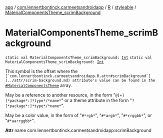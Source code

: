 [app](../../../index.md) / [com.lennertbontinck.carmeetsandroidapp](../../index.md) / [R](../index.md) / [styleable](index.md) / [MaterialComponentsTheme_scrimBackground](./-material-components-theme_scrim-background.md)

# MaterialComponentsTheme_scrimBackground

`static val MaterialComponentsTheme_scrimBackground: `[`Int`](https://kotlinlang.org/api/latest/jvm/stdlib/kotlin/-int/index.html)
`static val MaterialComponentsTheme_scrimBackground: `[`Int`](https://kotlinlang.org/api/latest/jvm/stdlib/kotlin/-int/index.html)

This symbol is the offset where the ``[`com.lennertbontinck.carmeetsandroidapp.R.attr#scrimBackground`](../attr/scrim-background.md) attribute's value can be found in the ``[`#MaterialComponentsTheme`](-material-components-theme.md) array.

May be a reference to another resource, in the form "`@[+][*package*:]*type*/*name*`" or a theme attribute in the form "`?[*package*:]*type*/*name*`".

May be a color value, in the form of "`#*rgb*`", "`#*argb*`", "`#*rrggbb*`", or "`#*aarrggbb*`".

**Attr**
name com.lennertbontinck.carmeetsandroidapp:scrimBackground

